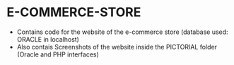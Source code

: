 # E-COMMERCE-STORE
* Contains code for the website of the e-commerce store (database used: ORACLE in localhost)
* Also contais Screenshots of the website inside the PICTORIAL folder (Oracle and PHP interfaces)
